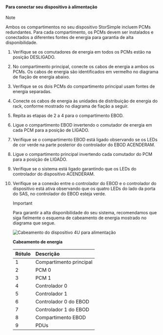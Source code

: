 <!--author=alkohli last changed: 9/16/15-->


#### <a name="to-cable-your-device-for-power"></a>Para conectar seu dispositivo à alimentação
> [!NOTE]
> Ambos os compartimentos no seu dispositivo StorSimple incluem PCMs redundantes. Para cada compartimento, os PCMs devem ser instalados e conectados a diferentes fontes de energia para garantia de alta disponibilidade.
> 
> 

1. Verifique se os comutadores de energia em todos os PCMs estão na posição DESLIGADO.
2. No compartimento principal, conecte os cabos de energia a ambos os PCMs. Os cabos de energia são identificados em vermelho no diagrama de fiação de energia abaixo.
3. Verifique se os dois PCMs do compartimento principal usam fontes de energia separadas.
4. Conecte os cabos de energia às unidades de distribuição de energia do rack, conforme mostrado no diagrama de fiação a seguir.
5. Repita as etapas de 2 a 4 para o compartimento EBOD.
6. Ligue o compartimento EBOD invertendo o comutador de energia em cada PCM para a posição de LIGADO.
7. Verifique se o compartimento EBOD está ligado observando se os LEDs de cor verde na parte posterior do controlador do EBOD ACENDERAM.
8. Ligue o compartimento principal invertendo cada comutador do PCM para a posição de LIGADO.
9. Verifique se o sistema está ligado garantindo que os LEDs do controlador do dispositivo ACENDERAM.
10. Verifique se a conexão entre o controlador do EBOD e o controlador do dispositivo está ativa observando que os quatro LEDs do lado da porta do SAS, no controlador do EBOD esteja verde.
    
    > [!IMPORTANT]
    > Para garantir a alta disponibilidade do seu sistema, recomendamos que siga fielmente o esquema de cabeamento de energia mostrado no diagrama que segue.
    > 
    > 
    
    ![Cabeamento do dispositivo 4U para alimentação](./media/storsimple-cable-8600-for-power/HCSCableYour4UDeviceforPower.png)
    
    **Cabeamento de energia**
    
    | Rótulo | Descrição |
    |:--- |:--- |
    | 1 |Compartimento principal |
    | 2 |PCM 0 |
    | 3 |PCM 1 |
    | 4 |Controlador 0 |
    | 5 |Controlador 1 |
    | 6 |Controlador 0 do EBOD |
    | 7 |Controlador 1 do EBOD |
    | 8 |Compartimento EBOD |
    | 9 |PDUs |

